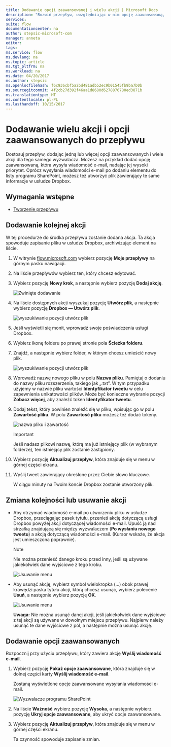 ```yaml
---
title: Dodawanie opcji zaawansowanej i wielu akcji | Microsoft Docs
description: "Rozwiń przepływ, uwzględniając w nim opcję zaawansowaną, taką jak ustawienie wysokiego priorytetu wiadomości e-mail, i dodaj kolejną akcję dla tego samego zdarzenia."
services: 
suite: flow
documentationcenter: na
author: stepsic-microsoft-com
manager: anneta
editor: 
tags: 
ms.service: flow
ms.devlang: na
ms.topic: article
ms.tgt_pltfrm: na
ms.workload: na
ms.date: 04/20/2017
ms.author: stepsic
ms.openlocfilehash: f6c936cbf5a2bd481adb52ec9b01545fb9ba7b0b
ms.sourcegitcommit: 4f2cb27d392f46aa1d8680d6278876780ed3871b
ms.translationtype: HT
ms.contentlocale: pl-PL
ms.lasthandoff: 10/15/2017
---
```

# <a name="add-multiple-actions-and-advanced-options-to-a-flow"></a>Dodawanie wielu akcji i opcji zaawansowanych do przepływu
Dostosuj przepływ, dodając jedną lub więcej opcji zaawansowanych i wiele akcji dla tego samego wyzwalacza. Możesz na przykład dodać opcję zaawansowaną, która wysyła wiadomość e-mail, nadając jej wysoki priorytet. Oprócz wysyłania wiadomości e-mail po dodaniu elementu do listy programu SharePoint, możesz też utworzyć plik zawierający te same informacje w usłudze Dropbox.

## <a name="prerequisites"></a>Wymagania wstępne
* [Tworzenie przepływu](get-started-logic-flow.md)

## <a name="add-another-action"></a>Dodawanie kolejnej akcji
W tej procedurze do środka przepływu zostanie dodana akcja. Ta akcja spowoduje zapisanie pliku w usłudze Dropbox, archiwizując element na liście.

1. W witrynie [flow.microsoft.com](https://flow.microsoft.com) wybierz pozycję **Moje przepływy** na górnym pasku nawigacji.
2. Na liście przepływów wybierz ten, który chcesz edytować.
3. Wybierz pozycję **Nowy krok**, a następnie wybierz pozycję **Dodaj akcję**.
   
    ![Zwinięte dodawanie](./media/multi-step-logic-flow/add-action.png)
4. Na liście dostępnych akcji wyszukaj pozycję **Utwórz plik**, a następnie wybierz pozycję **Dropbox — Utwórz plik**.
   
    ![wyszukiwanie pozycji utwórz plik](./media/multi-step-logic-flow/create-file-search.png)
5. Jeśli wyświetli się monit, wprowadź swoje poświadczenia usługi Dropbox.
6. Wybierz ikonę folderu po prawej stronie pola **Ścieżka folderu**.
7. Znajdź, a następnie wybierz folder, w którym chcesz umieścić nowy plik.
   
    ![wyszukiwanie pozycji utwórz plik](./media/multi-step-logic-flow/create-file-folder.png)
8. Wprowadź nazwę nowego pliku w polu **Nazwa pliku**. Pamiętaj o dodaniu do nazwy pliku rozszerzenia, takiego jak „.txt”. W tym przypadku użyjemy w nazwie pliku wartości **Identyfikator tweetu** w celu zapewnienia unikatowości plików. Może być konieczne wybranie pozycji **Zobacz więcej**, aby znaleźć token **Identyfikator tweetu**.
9. Dodaj tekst, który powinien znaleźć się w pliku, wpisując go w polu **Zawartość pliku**. W polu **Zawartość pliku** możesz też dodać tokeny.
   
    ![nazwa pliku i zawartość](./media/multi-step-logic-flow/create-file-name-and-contents.png)
   
   > [!IMPORTANT]
   > Jeśli nadasz plikowi nazwę, którą ma już istniejący plik (w wybranym folderze), ten istniejący plik zostanie zastąpiony.
   > 
   > 
10. Wybierz pozycję **Aktualizuj przepływ**, która znajduje się w menu w górnej części ekranu.
11. Wyślij tweet zawierający określone przez Ciebie słowo kluczowe.
    
     W ciągu minuty na Twoim koncie Dropbox zostanie utworzony plik.

## <a name="reorder-or-delete-an-action"></a>Zmiana kolejności lub usuwanie akcji
* Aby otrzymać wiadomość e-mail po utworzeniu pliku w usłudze Dropbox, przeciągając pasek tytułu, przenieś akcję dotyczącą usługi Dropbox powyżej akcji dotyczącej wiadomości e-mail. Upuść ją nad strzałką znajdującą się między wyzwalaczem (**Po wysłaniu nowego tweetu**) a akcją dotyczącą wiadomości e-mail. (Kursor wskaże, że akcja jest umieszczona poprawnie).
  
  > [!NOTE]
  > Nie można przenieść danego kroku przed inny, jeśli są używane jakiekolwiek dane wyjściowe z tego kroku.
  > 
  > 
  
    ![Usuwanie menu](./media/multi-step-logic-flow/draggingaction.png)
* Aby usunąć akcję, wybierz symbol wielokropka (...) obok prawej krawędzi paska tytułu akcji, którą chcesz usunąć, wybierz polecenie **Usuń**, a następnie wybierz pozycję **OK**.
  
    ![Usuwanie menu](./media/multi-step-logic-flow/deletemenu.png)
  
     **Uwaga:** Nie można usunąć danej akcji, jeśli jakiekolwiek dane wyjściowe z tej akcji są używane w dowolnym miejscu przepływu. Najpierw należy usunąć te dane wyjściowe z pól, a następnie można usunąć akcję.

## <a name="add-advanced-options"></a>Dodawanie opcji zaawansowanych
Rozpocznij przy użyciu przepływu, który zawiera akcję **Wyślij wiadomość e-mail**.

1. Wybierz pozycję **Pokaż opcje zaawansowane**, która znajduje się w dolnej części karty **Wyślij wiadomość e-mail**.
   
     Zostaną wyświetlone opcje zaawansowane wysyłania wiadomości e-mail.
   
    ![Wyzwalacze programu SharePoint](./media/multi-step-logic-flow/advanced.png)
2. Na liście **Ważność** wybierz pozycję **Wysoka**, a następnie wybierz pozycję **Ukryj opcje zaawansowane**, aby ukryć opcje zaawansowane.
3. Wybierz pozycję **Aktualizuj przepływ**, która znajduje się w menu w górnej części ekranu.
   
     Ta czynność spowoduje zapisanie zmian.

